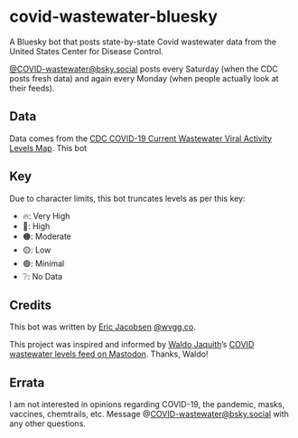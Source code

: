 # covid-wastewater-bluesky

A Bluesky bot that posts state-by-state Covid wastewater data from the United States Center for Disease Control.

[@COVID-wastewater@bsky.social](https://bsky.app/profile/COVID-wastewater.bsky.social) posts every Saturday (when the CDC posts fresh data) and again every Monday (when people actually look at their feeds).

## Data

Data comes from the [CDC COVID-19 Current Wastewater Viral Activity Levels Map](https://www.cdc.gov/nwss/rv/COVID19-currentlevels.html). This bot

## Key

Due to character limits, this bot truncates levels as per this key:

- 🔥: Very High
- 🔴: High
- 🟠: Moderate
- 🟡: Low
- 🟢: Minimal
- ❔: No Data

## Credits

This bot was written by [Eric Jacobsen](https://wvgg.co) [@wvgg.co](https://bsky.app/profile/wvgg.co).

This project was inspired and informed by [Waldo Jaquith](https://waldo.jaquith.org/)’s [COVID wastewater levels feed on Mastodon](https://mastodon.social/@covid_wastewater). Thanks, Waldo!

## Errata

I am not interested in opinions regarding COVID-19, the pandemic, masks, vaccines, chemtrails, etc. Message @COVID-wastewater@bsky.social with any other questions.
